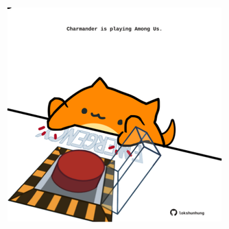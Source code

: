 <!-- built at 21/12/2024, 15:00:45 UTC -->
<p align="center">
  <img width="500" height="500" src="./ReadmeImage.svg">
</p>
